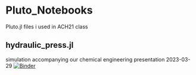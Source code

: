 # Pluto_Notebooks
Pluto.jl files i used in ACH21 class

## hydraulic_press.jl
simulation accompanying our chemical engineering presentation 2023-03-29
[![Binder](https://mybinder.org/badge_logo.svg)](https://mybinder.org/v2/gh/Acetylsalicylsaeure/Pluto_Notebooks/HEAD?labpath=hydraulic_press.jl)
